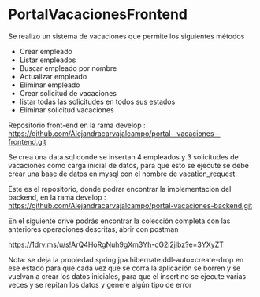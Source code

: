 # PortalVacacionesFrontend
Se realizo un sistema de vacaciones que permite los siguientes métodos
- Crear empleado
- Listar empleados
- Buscar empleado por nombre
- Actualizar empleado
- Eliminar empleado
- Crear solicitud de vacaciones
- listar todas las solicitudes en todos sus estados
- Eliminar solicitud vacaciones
  
Repositorio front-end en la rama develop : 
https://github.com/Alejandracarvajalcampo/portal--vacaciones--frontend.git

Se crea una data.sql donde se insertan 4 empleados y  3 solicitudes de vacaciones como carga inicial de datos, para que esto se ejecute se debe crear una base de datos en mysql con el nombre de vacation_request.

Este es el repositorio, donde podrar encontrar la implementacion del backend, en la rama develop : 
https://github.com/Alejandracarvajalcampo/portal-vacaciones-backend.git

En el siguiente drive podrás encontrar la colección completa con las anteriores operaciones descritas, abrir con postman

https://1drv.ms/u/s!ArQ4HoRgNuh9gXm3Yh-cG2i2jlbz?e=3YXyZT

Nota: se deja la propiedad spring.jpa.hibernate.ddl-auto=create-drop en ese estado para que cada vez que se corra la aplicación se borren y se vuelvan a crear los datos iniciales, para que el insert no se ejecute varias veces y se repitan los datos y genere algún tipo de error


